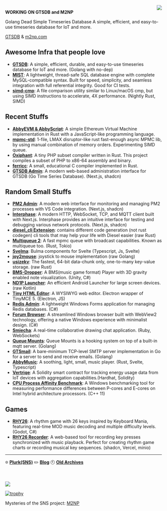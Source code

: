 <img align="right" src="https://github-readme-stats.vercel.app/api?username=abbychau&show_icons=true&hide_title=true" />



**WORKING ON GTSDB and M2NP**

Golang Dead Simple Timeseries Database
A simple, efficient, and easy-to-use timeseries database for IoT and more.

[GTSDB](https://gtsdb.abby.md/) & [m2np.com](https://m2np.com)

## Awesome Infra that people love

- **[GTSDB](https://gtsdb.abby.md/)**: A simple, efficient, durable, and easy-to-use timeseries database for IoT and more. (Golang with no-dep)
- **[MIST](https://mist.abby.md/)**: A lightweight, thread-safe SQL database engine with complete MySQL-compatible syntax. Built for speed, simplicity, and seamless integration with full referential integrity. Good for CI tests.
- **[simd-cmp](https://github.com/abbychau/simd-cmp)**: A file comparison utility similar to Linux/macOS cmp, but using SIMD instructions to accelerate, 4X performance. (Nightly Rust, SIMD)

## Recent Stuffs
- **[AbbyEVM & AbbyScript](https://github.com/abbychau/abbyevm)**: A simple Ethereum Virtual Machine implementation in Rust with a JavaScript-like programming language. 
- **[mpmc-std](https://github.com/abbychau/mpmc-std)**: 1-file, LMAX disruptor-like rust fast-enough async MPMC lib, by using manual combination of memory orders.  Experimenting SIMD queue.
- **[Oxiphant](https://github.com/abbychau/Oxiphant)**: A tiny PHP subset compiler written in Rust. This project compiles a subset of PHP to x86-64 assembly and binary.
- **[ferricc](https://github.com/abbychau/ferricc)**: A small, educational C compiler implemented in Rust. 
- **[GTSDB Admin](https://github.com/abbychau/gtsdb-admin)**: A modern web-based administration interface for GTSDB (Go Time Series Database). (Next.js, shadcn)

## Random Small Stuffs
- **[PM2 Admin](https://github.com/abbychau/pm2-admin)**: A modern web interface for monitoring and managing PM2 processes with VS Code integration. (Next.js, shadcn)
- **[Interphase](https://github.com/abbychau/interphase)**: A modern HTTP, WebSocket, TCP, and MQTT client built with Next.js. Interphase provides an intuitive interface for testing and debugging various network protocols. (Next.js, shadcn)
- **[diesel_cli Extension](https://github.com/abbychau/diesel_cli_ext)**: contains different code generation (not rust codegen) cli tools that may help your life with Diesel easier (raw Rust)
- **[Multiqueue 2](https://github.com/abbychau/multiqueue2)**: A fast mpmc queue with broadcast capabilities. Known as multiqueue too. (Rust, Tokio)
- **[Svelma](https://github.com/c0bra/svelma)**: Bulma components for Svelte (Typescript, Js, Svelte)
- **[joy2mouse](https://github.com/abbychau/joy2mouse)**: joystick to mouse implementation (raw Golang)
- **[usizekv](https://github.com/abbychau/usize-kv)**: The fastest, 64-bit data-chunk only, one-to-many key-value storage. (raw Rust)
- **[BMS-Dropper](https://github.com/abbychau/BMS-Dropper)**: A BMS(music game format) Player with 3D gravity enabled note visualization. (Unity, C#)
- **[ND1P Launcher](https://github.com/abbychau/No-Drawer-One-Page-Launcher)**: An efficient Android Launcher for large screen devices. (raw Kotlin)
- **[Tiny HTML Editor](https://github.com/abbychau/tiny-html-editor)**: A WYSIWYG web editor. Electron wrapper of TinyMCE 5. (Electron, JS)
- **[Redis Admin](https://github.com/abbychau/RedisAdmin)**: A lightweight Windows Forms application for managing Redis databases. (C#)
- **[Forum Browser](https://github.com/abbychau/ForumBrowser)**: A streamlined Windows browser built with WebView2 technology, offering a native Windows experience with minimalist design. (C#)
- **[Smiecha](https://github.com/abbychau/smiecha)**: A real-time collaborative drawing chat application. (Ruby, WebSockets)
- **[Queue Mounts](https://github.com/abbychau/queue-mounts)**: Queue Mounts is a hooking system on top of a built-in mqtt server. (Golang)
- **[GTSmail](https://github.com/abbychau/gtsmail)**: A bare-minimum TCP-level SMTP server implementation in Go for a server to send and receive emails. (Golang)
- **[AbbyMusic](https://github.com/abbychau/AbbyMusic)**: A soothing, light, small, music player.  (Rust, Svelte, Typescript)
- **[Vertriqe](https://github.com/abbychau/vertriqe-smartcontract)**: A Solidity smart contract for tracking energy usage data from IoT devices with aggregation capabilities.(Hardhat, Solidity)
- **[CPU Process Affinity Benchmark](https://github.com/abbychau/cpu-process-affinity)**: A Windows benchmarking tool for measuring performance differences between P-cores and E-cores on Intel hybrid architecture processors. (C++ 11)

## Games
- **[RHY26](https://abbychau.itch.io/rhy26)**: A rhythm game with 26 keys inspired by Keyboard Mania, featuring real-time MOD music decoding and multiple difficulty levels. (Godot, C#)
- **[RHY26 Recorder](https://github.com/abbychau/rhy26-web)**: A web-based tool for recording key presses synchronized with music playback. Perfect for creating rhythm game charts or recording musical key sequences. (shadcn, Vercel, minio)

---
🔯	**[Plurk(SNS)](https://www.plurk.com/abbychau)**
✏️	**[Blog](https://abby.md)**
🕙 **[Old Archives](https://blog.abby.md/_meta/index.htm)**


<br />
<br />

<img src="https://images.plurk.com/lfYRPZ8iITn4jrENDmF66.jpg" />

[![trophy](https://github-profile-trophy.vercel.app/?username=ryo-ma)](https://github.com/ryo-ma/github-profile-trophy)


Mysteries of the SNS project:
[M2NP](https://github.com/m2np-Development-Group/m2npapp)


